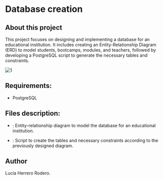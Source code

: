 # Database creation

## About this project

This project focuses on designing and implementing a database for an educational institution. It includes creating an Entity-Relationship Diagram (ERD) to model students, bootcamps, modules, and teachers, followed by developing a PostgreSQL script to generate the necessary tables and constraints.

![1](/.readme_resources/1.png)

## Requirements:

* PostgreSQL

## Files description:

* [](): Entity-relationship diagram to model the database for an educational institution.

* [](): Script to create the tables and necessary constraints according to the previously designed diagram.

## Author

Lucía Herrero Rodero.
